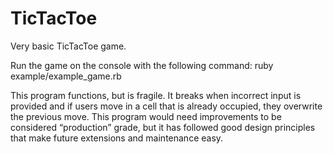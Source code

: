 # TicTacToe

Very basic TicTacToe game.

Run the game on the console with the following command: ruby example/example_game.rb


This program functions, but is fragile. It breaks when incorrect input is provided and if users move in a cell that is already occupied, they overwrite the previous move. This program would need improvements to be considered “production” grade, but it has followed good design principles that make future extensions and maintenance easy.
